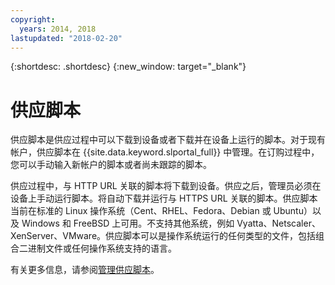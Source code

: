```yaml
---
copyright:
  years: 2014, 2018
lastupdated: "2018-02-20"
---
```


{:shortdesc: .shortdesc}
{:new_window: target="_blank"}

# 供应脚本

供应脚本是供应过程中可以下载到设备或者下载并在设备上运行的脚本。对于现有帐户，供应脚本在 {{site.data.keyword.slportal_full}} 中管理。在订购过程中，您可以手动输入新帐户的脚本或者尚未跟踪的脚本。

供应过程中，与 HTTP URL 关联的脚本将下载到设备。供应之后，管理员必须在设备上手动运行脚本。将自动下载并运行与 HTTPS URL 关联的脚本。供应脚本当前在标准的 Linux 操作系统（Cent、RHEL、Fedora、Debian 或 Ubuntu）以及 Windows 和 FreeBSD 上可用。不支持其他系统，例如 Vyatta、Netscaler、XenServer、VMware。供应脚本可以是操作系统运行的任何类型的文件，包括组合二进制文件或任何操作系统支持的语言。

有关更多信息，请参阅[管理供应脚本](add-provisioning-script.html)。
